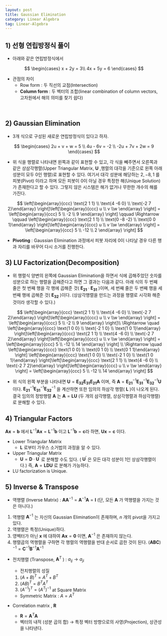 ```yaml
---
layout: post
title: Gaussian Elimination
category: Linear Algebra
tag: Linear-Algebra
---
```






## 1) 선형 연립방정식 풀이

- 아래와 같은 연립방정식에서

$$
\begin{cases} x + 2y = 3\\ 4x + 5y = 6 \end{cases}
$$

- 관점의 차이
  - Row form : 두 직선의 교점(Intersection)
  - **Column form** : 두 벡터의 조합(linear combination of column vectors, 고차원에서 해의 의미를 찾기 쉽다)



<br/>

## 2) Gaussian Elimination

- 3개 식으로 구성된 새로운 연립방정식이 있다고 하자.

$$
\begin{cases} 2u + v + w = 5 \\ 4u - 6v = -2 \\ -2u + 7v + 2w = 9 \end{cases}
$$

- 위 식을 행렬로 나타내면 왼쪽과 같이 표현할 수 있고, 각 식을 빼주면서 오른쪽과 같은 상삼각행렬(Upper Triangular Matrix, $\mathbf{U}$ ,행렬의 대각을 기준으로 왼쪽 아래 성분이 모두 0인 행렬)로 표현할 수 있다. 여기서 대각 성분에 해당하는 $2, -8, 1$ 를 피봇(Pivot) 이라고 하며 모든 피봇이 0이 아닐 경우 특정한 해(Unique Solution)가 존재한다고 할 수 있다. 그렇지 않은 시스템은 해가 없거나 무한한 개수의 해를 가진다.

$$
\left[\begin{array}{ccc} \text{2  1  1} \\ \text{4 -6  0} \\ \text{-2 7  2}\end{array} \right]\left[\begin{array}{ccc} u \\ v \\w \end{array} \right] = \left[\begin{array}{ccc} 5 \\ -2 \\ 9 \end{array} \right]
\qquad \Rightarrow \qquad
\left[\begin{array}{ccc} \text{2  1  1} \\ \text{0 -8 -2} \\ \text{0  0  1}\end{array} \right]\left[\begin{array}{ccc} u \\ v \\w \end{array} \right] = \left[\begin{array}{ccc} 5 \\ -12 \\ 2 \end{array} \right]
$$

- **Pivoting** : Gaussian Elimination 과정에서 피봇 자리에 0이 나타날 경우 다른 행과 자리를 바꾸어 다시 소거를 진행한다. 



## 3) LU Factorization(Decomposition)

- 위 행렬식 양변의 왼쪽에 Gaussian Elimination을 하면서 식에 곱해주었던 숫자를 성분으로 하는 행렬을 곱해준다고 하면 그 결과는 다음과 같다. 아래 식의 두 번째 줄은 첫 번째 행을 각 행에 곱해준 것( $\mathbf{E_{21}} \cdot \mathbf{E_{31}}$ )이며, 세 번째 줄은 두 번째 행을 세 번째 행에 곱해준 것( $\mathbf{E_{32}}$ )이다. (상삼각행렬을 만드는 과정을 행렬로 시각화 해준 것이라 생각할 수 있다.)

$$
\left[\begin{array}{ccc} \text{2  1  1} \\ \text{4 -6  0} \\ \text{-2 7  2}\end{array} \right]\left[\begin{array}{ccc} u \\ v \\w \end{array} \right] = \left[\begin{array}{ccc} 5 \\ -2 \\ 9 \end{array} \right]\\
\Rightarrow \quad
\left[\begin{array}{ccc} \text{1  0  0} \\ \text{-2 1  0} \\ \text{1  0  1}\end{array} \right]\left[\begin{array}{ccc} \text{2  1  1} \\ \text{4 -6  0} \\ \text{-2 7  2}\end{array} \right]\left[\begin{array}{ccc} u \\ v \\w \end{array} \right] = \left[\begin{array}{ccc} 5 \\ -12 \\ 14 \end{array} \right] \\
\Rightarrow \quad
\left[\begin{array}{ccc} \text{1  0  0} \\ \text{0  1  0} \\ \text{0  1  1}\end{array} \right]
\left[\begin{array}{ccc} \text{1  0  0} \\ \text{-2 1  0} \\ \text{1  0  1}\end{array} \right]\left[\begin{array}{ccc} \text{2  1  1} \\ \text{4 -6  0} \\ \text{-2 7  2}\end{array} \right]\left[\begin{array}{ccc} u \\ v \\w \end{array} \right] = \left[\begin{array}{ccc} 5 \\ -12 \\ 14 \end{array} \right]
$$

- 위 식의 왼쪽 부분을 나타내면 $\mathbf{U} = \mathbf{E_{32}}\mathbf{E_{31}}\mathbf{E_{21}}\mathbf{A}$ 이며, 즉 $\mathbf{A} = \mathbf{E_{21}}^{-1}\mathbf{E_{31}}^{-1}\mathbf{E_{32}}^{-1}\mathbf{U}$ 이다.  $\mathbf{E_{21}}^{-1}\mathbf{E_{31}}^{-1}\mathbf{E_{32}}^{-1}$ 을 계산하면 또한 임의의 하삼각 행렬( $\mathbf{L}$ )이 나오게 된다. 결국 임의의 정방행렬 $\mathbf{A}$ 는 $\mathbf{A} = \mathbf{L}\mathbf{U}$ (두 개의 삼각행렬, 상삼각행렬과 하삼각행렬)로 분해할 수 있다.



## 4) Triangular Factors

$\mathbf{A}\mathbf{x} = \mathbf{b}$ 에서 $\mathbf{L}^{-1}\mathbf{A}\mathbf{x} = \mathbf{L}^{-1}\mathbf{b}$ 이고 $\mathbf{L}^{-1}\mathbf{b} = \mathbf{c}$라 하면, $\mathbf{U}\mathbf{x} = \mathbf{c}$ 이다.

- Lower Triangular Matrix
  - $\mathbf{L}$ 로부터 가우스 소거법의 과정을 알 수 있다.
- Upper Triangular Matrix
  - $\mathbf{U} = \mathbf{D} \cdot \mathbf{U}^\prime$ 로 분해할 수도 있다. ( $\mathbf{U}^\prime$ 은 모든 대각 성분이 1인 상삼각행렬이다.) 즉, $\mathbf{A} = \mathbf{L}\mathbf{D}\mathbf{U}$ 로 분해가 가능하다.
- LU factorization is Unique.



## 5) Inverse & Transpose

- 역행렬 (Inverse Matrix) : $\mathbf{A}\mathbf{A}^{-1} = \mathbf{A}^{-1} \mathbf{A} = \mathbf{I}$ (단, 모든 $\mathbf{A}$ 가 역행렬을 가지는 것은 아니다.)

1. 역행렬 $\mathbf{A}^{-1}$ 는 자신의 Gaussian Elimination이 존재하며, $n$ 개의 pivot을 가지고 있다.
2. 역행렬은 특정(Unique)하다.
3. 영벡터가 아닌 $\mathbf{x}$ 에 대하여 $\mathbf{A}\mathbf{x} = \mathbf{0}$ 이면, $\mathbf{A}^{-1}$ 은 존재하지 않는다.
4. 행렬곱의 역행렬을 구하면 각 행렬의 역행렬을 반대 순서로 곱한 것이 된다. $(\mathbf{A}\mathbf{B}\mathbf{C})^{-1} = \mathbf{C}^{-1}\mathbf{B}^{-1}\mathbf{A}^{-1}$



- 전치행렬 (Transpose, $\mathbf{A}^T$ ) : $a_{ij} \rightarrow a_{ji}$ 

  - 전치행렬의 성질

  1. $(A+B)^T = A^T + B^T$
  2. $(AB)^T = B^T A^T$
  3. $(A^{-1})^T = (A^T)^{-1}$ at Square Matrix

  - Symmetric Matrix : $A = A^T$



- Correlation matrix , $\mathbf{R}$
  - $\mathbf{R} = \mathbf{A}^T\mathbf{A}$ 
  - 벡터의 내적 (성분 곱의 합) → 특정 벡터 방향으로의 사영(Projection), 상관성을 나타낸다.